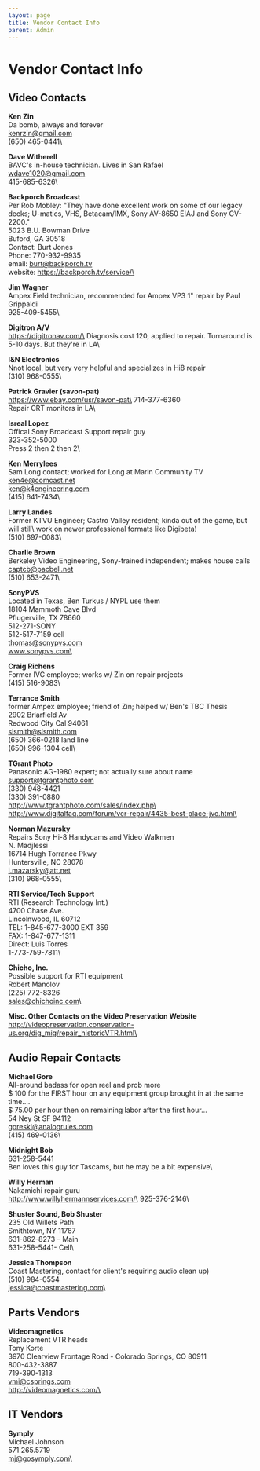 ```yaml
---
layout: page
title: Vendor Contact Info
parent: Admin
---
```


# Vendor Contact Info

## Video Contacts

**Ken Zin**\
Da bomb, always and forever\
kenrzin@gmail.com\
(650) 465-0441\

**Dave Witherell**\
BAVC's in-house technician. Lives in San Rafael\
wdave1020@gmail.com\
415-685-6326\

**Backporch Broadcast**\
Per Rob Mobley: "They have done excellent work on some of our legacy decks; U-matics, VHS, Betacam/IMX, Sony AV-8650 EIAJ and Sony CV-2200."\
5023 B.U. Bowman Drive\
Buford, GA  30518\
Contact:  Burt Jones\
Phone: 770-932-9935\
email: burt@backporch.tv\
website:  https://backporch.tv/service/\

**Jim Wagner**\
Ampex Field technician, recommended for Ampex VP3 1" repair by Paul Grippaldi\
925-409-5455\

**Digitron A/V**\
https://digitronav.com/\
Diagnosis cost 120, applied to repair. Turnaround is 5-10 days. But they're in LA\

**I&N Electronics**\
Nnot local, but very very helpful and specializes in Hi8 repair\
(310) 968-0555\

**Patrick Gravier (savon-pat)**\
https://www.ebay.com/usr/savon-pat\
714-377-6360\
Repair CRT monitors in LA\

**Isreal Lopez**\
Offical Sony Broadcast Support repair guy\
323-352-5000\
Press 2 then 2 then 2\

**Ken Merrylees**\
Sam Long contact; worked for Long at Marin Community TV\
ken4e@comcast.net\
ken@k4engineering.com\
(415) 641-7434\

**Larry Landes**\
Former KTVU Engineer; Castro Valley resident; kinda out of the game, but will still\ work on newer professional formats like Digibeta)\
(510) 697-0083\

**Charlie Brown**\
Berkeley Video Engineering, Sony-trained independent; makes house calls\
captcb@pacbell.net\
(510) 653-2471\

**SonyPVS**\
Located in Texas, Ben Turkus / NYPL use them\
18104 Mammoth Cave Blvd\
Pflugerville, TX 78660\
512-271-SONY\
512-517-7159 cell\
thomas@sonypvs.com\
www.sonypvs.com\

**Craig Richens**\
Former IVC employee; works w/ Zin on repair projects\
(415) 516-9083\

**Terrance Smith**\
former Ampex employee; friend of Zin; helped w/ Ben's TBC Thesis\
2902 Briarfield Av\
Redwood City Cal 94061\
slsmith@slsmith.com\
(650) 366-0218 land line\
(650) 996-1304 cell\

**TGrant Photo**\
Panasonic AG-1980 expert; not actually sure about name\
support@tgrantphoto.com\
(330) 948-4421\
(330) 391-0880\
http://www.tgrantphoto.com/sales/index.php\
http://www.digitalfaq.com/forum/vcr-repair/4435-best-place-jvc.html\

**Norman Mazursky**\
Repairs Sony Hi-8 Handycams and Video Walkmen\
N. Madjlessi\
16714 Hugh Torrance Pkwy\
Huntersville, NC 28078\
i.mazarsky@att.net\
(310) 968-0555\

**RTI Service/Tech Support**\
RTI (Research Technology Int.)\
4700 Chase Ave.\
Lincolnwood, IL 60712\
TEL: 1-845-677-3000 EXT 359\
FAX: 1-847-677-1311\
Direct: Luis Torres\
1-773-759-7811\

**Chicho, Inc.**\
Possible support for RTI equipment\
Robert Manolov\
(225) 772-8326\
sales@chichoinc.com\

**Misc. Other Contacts on the Video Preservation Website**\
http://videopreservation.conservation-us.org/dig_mig/repair_historicVTR.html\

## Audio Repair Contacts

**Michael Gore**\
All-around badass for open reel and prob more\
$ 100 for the FIRST hour on any equipment group brought in at the same time....\
$ 75.00 per hour then on remaining labor after the first hour...\
54 Ney St  SF 94112\
goreski@analogrules.com\
(415) 469-0136\

**Midnight Bob**\
631-258-5441\
Ben loves this guy for Tascams, but he may be a bit expensive\

**Willy Herman**\
Nakamichi repair guru\
http://www.willyhermannservices.com/\
925-376-2146\

**Shuster Sound, Bob Shuster**\
235 Old Willets Path\
Smithtown, NY 11787\
631-862-8273 – Main\
631-258-5441- Cell\

**Jessica Thompson**\
Coast Mastering, contact for client's requiring audio clean up)\
(510) 984-0554\
jessica@coastmastering.com\

## Parts Vendors

**Videomagnetics**\
Replacement VTR heads\
Tony Korte\
3970 Clearview Frontage Road - Colorado Springs, CO 80911\
800-432-3887\
719-390-1313\
vmi@csprings.com\
http://videomagnetics.com/\

## IT Vendors

**Symply**\
Michael Johnson\
571.265.5719\
mj@gosymply.com\
